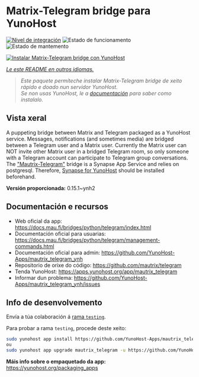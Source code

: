 <!--
NOTA: Este README foi creado automáticamente por <https://github.com/YunoHost/apps/tree/master/tools/readme_generator>
NON debe editarse manualmente.
-->

# Matrix-Telegram bridge para YunoHost

[![Nivel de integración](https://dash.yunohost.org/integration/mautrix_telegram.svg)](https://dash.yunohost.org/appci/app/mautrix_telegram) ![Estado de funcionamento](https://ci-apps.yunohost.org/ci/badges/mautrix_telegram.status.svg) ![Estado de mantemento](https://ci-apps.yunohost.org/ci/badges/mautrix_telegram.maintain.svg)

[![Instalar Matrix-Telegram bridge con YunoHost](https://install-app.yunohost.org/install-with-yunohost.svg)](https://install-app.yunohost.org/?app=mautrix_telegram)

*[Le este README en outros idiomas.](./ALL_README.md)*

> *Este paquete permíteche instalar Matrix-Telegram bridge de xeito rápido e doado nun servidor YunoHost.*  
> *Se non usas YunoHost, le a [documentación](https://yunohost.org/install) para saber como instalalo.*

## Vista xeral

A puppeting bridge between Matrix and Telegram packaged as a YunoHost service. Messages, notifications (and sometimes media) are bridged between a Telegram user and a Matrix user. Currently the Matrix user can NOT invite other Matrix user in a bridged Telegram room, so only someone with a Telegram account can participate to Telegram group conversations. The ["Mautrix-Telegram"](https://docs.mau.fi/bridges/python/telegram/index.html) bridge is a Synapse App Service and relies on postgresql. Therefore, [Synapse for YunoHost](https://github.com/YunoHost-Apps/synapse_ynh) should be installed beforehand.


**Versión proporcionada:** 0.15.1~ynh2
## Documentación e recursos

- Web oficial da app: <https://docs.mau.fi/bridges/python/telegram/index.html>
- Documentación oficial para usuarias: <https://docs.mau.fi/bridges/python/telegram/management-commands.html>
- Documentación oficial para admin: <https://github.com/YunoHost-Apps/mautrix_telegram_ynh>
- Repositorio de orixe do código: <https://github.com/mautrix/telegram>
- Tenda YunoHost: <https://apps.yunohost.org/app/mautrix_telegram>
- Informar dun problema: <https://github.com/YunoHost-Apps/mautrix_telegram_ynh/issues>

## Info de desenvolvemento

Envía a túa colaboración á [rama `testing`](https://github.com/YunoHost-Apps/mautrix_telegram_ynh/tree/testing).

Para probar a rama `testing`, procede deste xeito:

```bash
sudo yunohost app install https://github.com/YunoHost-Apps/mautrix_telegram_ynh/tree/testing --debug
ou
sudo yunohost app upgrade mautrix_telegram -u https://github.com/YunoHost-Apps/mautrix_telegram_ynh/tree/testing --debug
```

**Máis info sobre o empaquetado da app:** <https://yunohost.org/packaging_apps>
